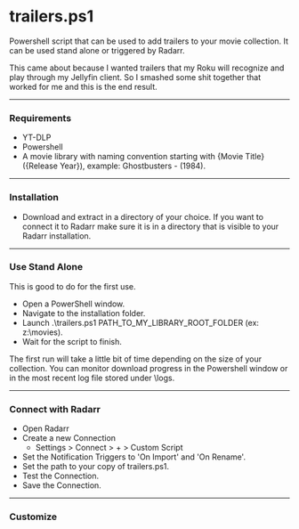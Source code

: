 # trailers.ps1
Powershell script that can be used to add trailers to your movie collection.  It can be used stand alone or triggered by Radarr.

This came about because I wanted trailers that my Roku will recognize and play through my Jellyfin client.  So I smashed some shit together that worked for me and this is the end result.

----------

### Requirements
- YT-DLP
- Powershell
- A movie library with naming convention starting with {Movie Title} ({Release Year}), example: Ghostbusters - (1984).

----------

### Installation
- Download and extract in a directory of your choice.
  If you want to connect it to Radarr make sure it is in a directory that is visible to your Radarr installation.

----------

### Use Stand Alone
This is good to do for the first use.
- Open a PowerShell window.
- Navigate to the installation folder.
- Launch .\trailers.ps1 PATH_TO_MY_LIBRARY_ROOT_FOLDER (ex: z:\movies).
- Wait for the script to finish.

The first run will take a little bit of time depending on the size of your collection.
You can monitor download progress in the Powershell window or in the most recent log file stored under \logs.

----------

### Connect with Radarr
- Open Radarr
- Create a new Connection
  - Settings > Connect > + > Custom Script
- Set the Notification Triggers to 'On Import' and 'On Rename'.
- Set the path to your copy of trailers.ps1.
- Test the Connection.
- Save the Connection.

----------

### Customize
